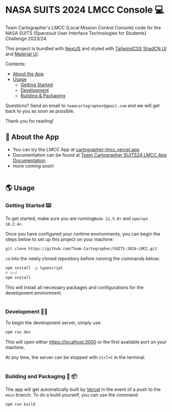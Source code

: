 # NASA SUITS 2024 LMCC Console :computer:

Team Cartographer's LMCC (Local Mission Control Console) code for the NASA SUITS (Spacesuit User Interface Technologies for Students) Challenge 2023/24. <br>

This project is bundled with [NextJS](https://nextjs.org/) and styled with [TailwindCSS](https://tailwindcss.com/) [ShadCN UI](https://ui.shadcn.com/) and [Material UI](https://mui.com/).

Contents:

- [About the App](#rocket-about-the-app)
- [Usage](#earth_americas-usage)
  - [Getting Started](#getting-started-keyboard)
  - [Development](#development-technologist)
  - [Building & Packaging](#building-and-packaging-hammer-package)

Questions? Send an email to `teamcartographer@gmail.com` and we will get back to you as soon as possible.

Thank you for reading!

## :rocket: About the App

- You can try the LMCC App at [cartographer-lmcc.vercel.app](https://cartographer-lmcc.vercel.app)
- Documentation can be found at [Team Cartographer SUITS24 LMCC App Documentation](https://drive.google.com/drive/folders/1yhpCCvDxDdY3s0cky-qRmtXiPUFmtyzn?usp=sharing)
- more coming soon!<br><br>

## :earth_americas: Usage

### Getting Started :keyboard:

To get started, make sure you are running`Node 21.5.0+` and `npm/npx 10.2.4+`.

Once you have configured your runtime environments, you can begin the steps below to set up this project on your machine:

```bash
git clone https://github.com/Team-Cartographer/SUITS-2024-LMCC.git
```

`cd` into the newly cloned repository before running the commands below:

```bash
npm install -g typescript
# and
npm install
```

This will install all necessary packages and configurations for the development environment.<br><br>

### Development :technologist:

To begin the development server, simply use:

```bash
npm run dev
```

This will open either [https://localhost:3000](https://localhost:3000) or the first available port on your machine.

At any time, the server can be stopped with `Ctrl+C` in the terminal.<br><br>

### Building and Packaging :hammer: :package:

The app will get automatically built by [Vercel](https://vercel.com/) in the event of a push to the `main` branch. To do a build yourself, you can use the command:

```bash
npm run build
```
